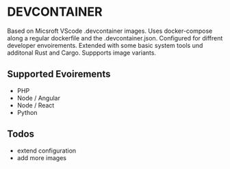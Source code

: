 # DEVCONTAINER

Based on Micsroft VScode .devcontainer images. Uses docker-compose along a regular dockerfile and the .devcontainer.json.
Configured for diffrent developer envoirements. Extended with some basic system tools und additonal Rust and Cargo. Suppports image variants.

## Supported Evoirements

- PHP
- Node / Angular
- Node / React
- Python

## Todos

- extend configuration
- add more images